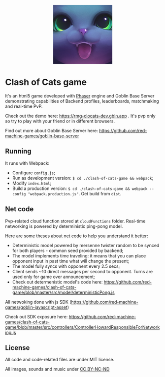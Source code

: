 <p align="center">
    <img alt="Goblin Base Server" src="https://raw.githubusercontent.com/red-machine-games/clash-of-cats-game/master/assets/ico/android-chrome-192x192.png" width="192">
  </a>
</p>

# Clash of Cats game

It's an html5 game developed with [Phaser](https://phaser.io) engine and Goblin Base Server demonstrating capabilities of Backend profiles, leaderboards, matchmaking and real-time PvP.

Check out the demo here: https://rmg-clocats-dev.gbln.app . It's pvp only so try to play with your friend or in different browsers.

Find out more about Goblin Base Server here: https://github.com/red-machine-games/goblin-base-server

## Running

It runs with Webpack:

 - Configure `config.js`;
 - Run as development version: `$ cd ./clash-of-cats-game && webpack`;
 - Modify `index.html`;
 - Build a production version: `$ cd ./clash-of-cats-game && webpack --config "webpack.production.js"`. Get build from `dist`.

## Net code

Pvp-related cloud function stored at `cloudFunctions` folder. Real-time networking is powered by deterministic ping-pong model.

Here are some theses about net code to help you understand it better:

 - Deterministic model powered by mersenne twister random to be synced for both players - common seed provided by backend;
 - The model implements time traveling: it means that you can place opponent input in past time what will change the present;
 - The model fully syncs with opponent every 2.5 secs;
 - Client sends ~10 direct messages per second to opponent. Turns are used only for game over announcement;
 - Check out determenistic model's code here: https://github.com/red-machine-games/clash-of-cats-game/blob/master/src/model/deterministicPong.js

All netwoking done with js SDK (https://github.com/red-machine-games/goblin-javascript-asset)

Check out SDK exposure here: https://github.com/red-machine-games/clash-of-cats-game/blob/master/src/controllers/ControllerHowardResponsibleForNetworking.js

## License

All code and code-related files are under MIT license.

All images, sounds and music under [CC BY-NC-ND](https://creativecommons.org/licenses/by-nc-nd/4.0/)